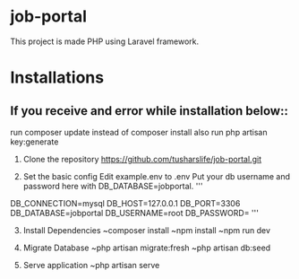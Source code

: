# job-portal
This project is made PHP using Laravel framework.

# Installations

## If you receive and error while installation below::
run composer update instead of composer install also run php artisan key:generate

1. Clone the repository
https://github.com/tusharslife/job-portal.git


2. Set the basic config
Edit example.env to .env
Put your db username and password here with DB_DATABASE=jobportal.
'''

DB_CONNECTION=mysql
DB_HOST=127.0.0.1
DB_PORT=3306 
DB_DATABASE=jobportal
DB_USERNAME=root
DB_PASSWORD=
'''

3. Install Dependencies
~composer install
~npm install
~npm run dev

4. Migrate Database
~php artisan migrate:fresh
~php artisan db:seed

5. Serve application
~php artisan serve
